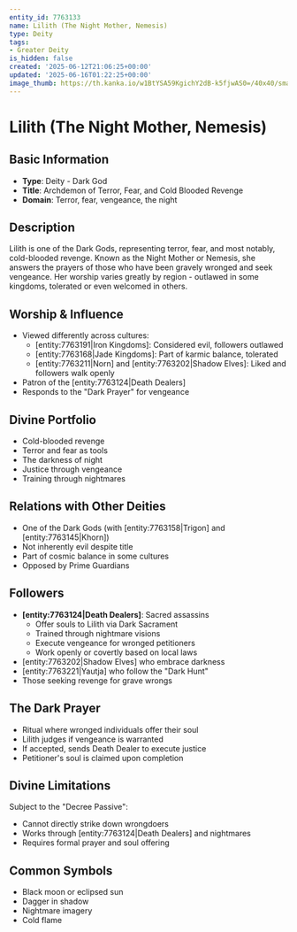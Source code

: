 ```yaml
---
entity_id: 7763133
name: Lilith (The Night Mother, Nemesis)
type: Deity
tags:
- Greater Deity
is_hidden: false
created: '2025-06-12T21:06:25+00:00'
updated: '2025-06-16T01:22:25+00:00'
image_thumb: https://th.kanka.io/w1BtYSA59KgichY2dB-k5fjwAS0=/40x40/smart/src/campaigns/322885/9f0da608-732b-43b9-bdb5-335992506216.png
---
```


# Lilith (The Night Mother, Nemesis)

## Basic Information

- **Type**: Deity - Dark God
- **Title**: Archdemon of Terror, Fear, and Cold Blooded Revenge
- **Domain**: Terror, fear, vengeance, the night

## Description

Lilith is one of the Dark Gods, representing terror, fear, and most notably, cold-blooded revenge. Known as the Night Mother or Nemesis, she answers the prayers of those who have been gravely wronged and seek vengeance. Her worship varies greatly by region - outlawed in some kingdoms, tolerated or even welcomed in others.

## Worship & Influence

- Viewed differently across cultures:
  - [entity:7763191|Iron Kingdoms]: Considered evil, followers outlawed
  - [entity:7763168|Jade Kingdoms]: Part of karmic balance, tolerated
  - [entity:7763211|Norn] and [entity:7763202|Shadow Elves]: Liked and followers walk openly
- Patron of the [entity:7763124|Death Dealers]
- Responds to the "Dark Prayer" for vengeance

## Divine Portfolio

- Cold-blooded revenge
- Terror and fear as tools
- The darkness of night
- Justice through vengeance
- Training through nightmares

## Relations with Other Deities

- One of the Dark Gods (with [entity:7763158|Trigon] and [entity:7763145|Khorn])
- Not inherently evil despite title
- Part of cosmic balance in some cultures
- Opposed by Prime Guardians

## Followers

- **[entity:7763124|Death Dealers]**: Sacred assassins
  - Offer souls to Lilith via Dark Sacrament
  - Trained through nightmare visions
  - Execute vengeance for wronged petitioners
  - Work openly or covertly based on local laws
- [entity:7763202|Shadow Elves] who embrace darkness
- [entity:7763221|Yautja] who follow the "Dark Hunt"
- Those seeking revenge for grave wrongs

## The Dark Prayer

- Ritual where wronged individuals offer their soul
- Lilith judges if vengeance is warranted
- If accepted, sends Death Dealer to execute justice
- Petitioner's soul is claimed upon completion

## Divine Limitations

Subject to the "Decree Passive":

- Cannot directly strike down wrongdoers
- Works through [entity:7763124|Death Dealers] and nightmares
- Requires formal prayer and soul offering

## Common Symbols

- Black moon or eclipsed sun
- Dagger in shadow
- Nightmare imagery
- Cold flame